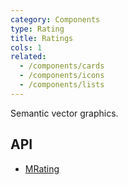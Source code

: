 ```yaml
---
category: Components
type: Rating
title: Ratings
cols: 1
related:
  - /components/cards
  - /components/icons
  - /components/lists
---
```


Semantic vector graphics.

## API

- [MRating](/api/MRating)
